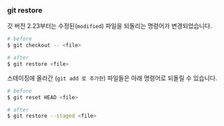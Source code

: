 ### git restore

깃 버전 2.23부터는 수정된(`modified`) 파일을 되돌리는 명령어가 변경되었습니다.

```bash
# before
$ git checkout -- <file>

# after
$ git restore <file>
```

스테이징에 올라간 (`git add 로 추가한`) 파일들은 아래 명령어로 되돌릴 수 있습니다.

```bash
# before
$ git reset HEAD <file>

# after
$ git restore --staged <file>
```
